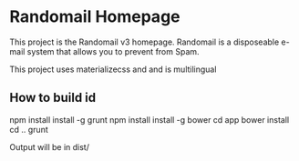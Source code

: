 # Randomail Homepage

This project is the Randomail v3 homepage. Randomail is a disposeable e-mail system that allows you to prevent from Spam.

This project uses materializecss and and is multilingual

## How to build id

npm install install -g grunt
npm install install -g bower
cd app
bower install
cd ..
grunt

Output will be in dist/